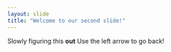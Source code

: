 ```yaml
---
layout: slide
title: "Welcome to our second slide!"
---
```

Slowly figuring this **out**
Use the left arrow to go back!
